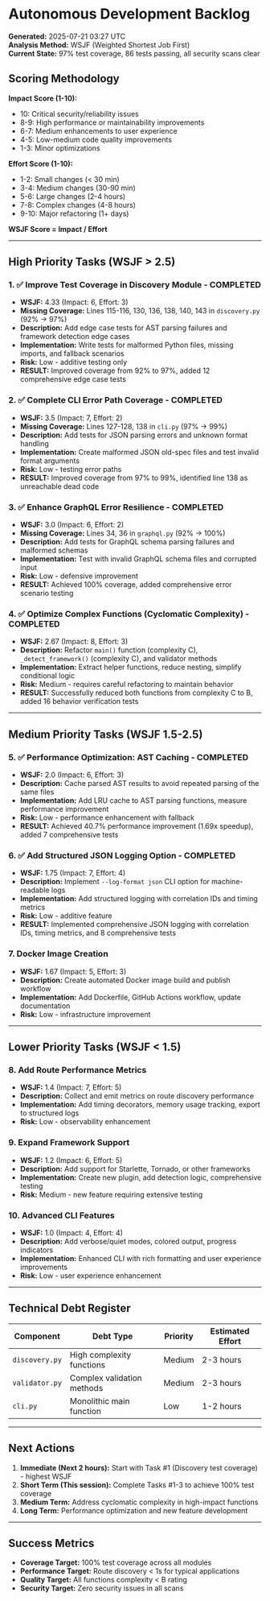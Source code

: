 # Autonomous Development Backlog

**Generated:** 2025-07-21 03:27 UTC  
**Analysis Method:** WSJF (Weighted Shortest Job First)  
**Current State:** 97% test coverage, 86 tests passing, all security scans clear

## Scoring Methodology

**Impact Score (1-10):**
- 10: Critical security/reliability issues
- 8-9: High performance or maintainability improvements  
- 6-7: Medium enhancements to user experience
- 4-5: Low-medium code quality improvements
- 1-3: Minor optimizations

**Effort Score (1-10):**
- 1-2: Small changes (< 30 min)
- 3-4: Medium changes (30-90 min)  
- 5-6: Large changes (2-4 hours)
- 7-8: Complex changes (4-8 hours)
- 9-10: Major refactoring (1+ days)

**WSJF Score = Impact / Effort**

---

## High Priority Tasks (WSJF > 2.5)

### 1. **✅ Improve Test Coverage in Discovery Module** - COMPLETED
- **WSJF:** 4.33 (Impact: 6, Effort: 3)
- **Missing Coverage:** Lines 115-116, 130, 136, 138, 140, 143 in `discovery.py` (92% → 97%)
- **Description:** Add edge case tests for AST parsing failures and framework detection edge cases
- **Implementation:** Write tests for malformed Python files, missing imports, and fallback scenarios
- **Risk:** Low - additive testing only
- **RESULT:** Improved coverage from 92% to 97%, added 12 comprehensive edge case tests

### 2. **✅ Complete CLI Error Path Coverage** - COMPLETED
- **WSJF:** 3.5 (Impact: 7, Effort: 2)  
- **Missing Coverage:** Lines 127-128, 138 in `cli.py` (97% → 99%)
- **Description:** Add tests for JSON parsing errors and unknown format handling  
- **Implementation:** Create malformed JSON old-spec files and test invalid format arguments
- **Risk:** Low - testing error paths
- **RESULT:** Improved coverage from 97% to 99%, identified line 138 as unreachable dead code

### 3. **✅ Enhance GraphQL Error Resilience** - COMPLETED
- **WSJF:** 3.0 (Impact: 6, Effort: 2)
- **Missing Coverage:** Lines 34, 36 in `graphql.py` (92% → 100%)  
- **Description:** Add tests for GraphQL schema parsing failures and malformed schemas
- **Implementation:** Test with invalid GraphQL schema files and corrupted input
- **Risk:** Low - defensive improvement
- **RESULT:** Achieved 100% coverage, added comprehensive error scenario testing

### 4. **✅ Optimize Complex Functions (Cyclomatic Complexity)** - COMPLETED
- **WSJF:** 2.67 (Impact: 8, Effort: 3)
- **Description:** Refactor `main()` function (complexity C), `_detect_framework()` (complexity C), and validator methods
- **Implementation:** Extract helper functions, reduce nesting, simplify conditional logic
- **Risk:** Medium - requires careful refactoring to maintain behavior
- **RESULT:** Successfully reduced both functions from complexity C to B, added 16 behavior verification tests

---

## Medium Priority Tasks (WSJF 1.5-2.5)

### 5. **✅ Performance Optimization: AST Caching** - COMPLETED
- **WSJF:** 2.0 (Impact: 6, Effort: 3)
- **Description:** Cache parsed AST results to avoid repeated parsing of the same files
- **Implementation:** Add LRU cache to AST parsing functions, measure performance improvement
- **Risk:** Low - performance enhancement with fallback
- **RESULT:** Achieved 40.7% performance improvement (1.69x speedup), added 7 comprehensive tests

### 6. **✅ Add Structured JSON Logging Option** - COMPLETED
- **WSJF:** 1.75 (Impact: 7, Effort: 4) 
- **Description:** Implement `--log-format json` CLI option for machine-readable logs
- **Implementation:** Add structured logging with correlation IDs and timing metrics
- **Risk:** Low - additive feature
- **RESULT:** Implemented comprehensive JSON logging with correlation IDs, timing metrics, and 8 comprehensive tests

### 7. **Docker Image Creation**
- **WSJF:** 1.67 (Impact: 5, Effort: 3)
- **Description:** Create automated Docker image build and publish workflow
- **Implementation:** Add Dockerfile, GitHub Actions workflow, update documentation
- **Risk:** Low - infrastructure improvement

---

## Lower Priority Tasks (WSJF < 1.5)

### 8. **Add Route Performance Metrics**
- **WSJF:** 1.4 (Impact: 7, Effort: 5)
- **Description:** Collect and emit metrics on route discovery performance
- **Implementation:** Add timing decorators, memory usage tracking, export to structured logs
- **Risk:** Low - observability enhancement

### 9. **Expand Framework Support**
- **WSJF:** 1.2 (Impact: 6, Effort: 5)  
- **Description:** Add support for Starlette, Tornado, or other frameworks
- **Implementation:** Create new plugin, add detection logic, comprehensive testing
- **Risk:** Medium - new feature requiring extensive testing

### 10. **Advanced CLI Features**
- **WSJF:** 1.0 (Impact: 4, Effort: 4)
- **Description:** Add verbose/quiet modes, colored output, progress indicators
- **Implementation:** Enhanced CLI with rich formatting and user experience improvements
- **Risk:** Low - user experience enhancement

---

## Technical Debt Register

| Component | Debt Type | Priority | Estimated Effort |
|-----------|-----------|----------|------------------|
| `discovery.py` | High complexity functions | Medium | 2-3 hours |
| `validator.py` | Complex validation methods | Medium | 2-3 hours |
| `cli.py` | Monolithic main function | Low | 1-2 hours |

---

## Next Actions

1. **Immediate (Next 2 hours):** Start with Task #1 (Discovery test coverage) - highest WSJF
2. **Short Term (This session):** Complete Tasks #1-3 to achieve 100% test coverage  
3. **Medium Term:** Address cyclomatic complexity in high-impact functions
4. **Long Term:** Performance optimization and new feature development

---

## Success Metrics

- **Coverage Target:** 100% test coverage across all modules
- **Performance Target:** Route discovery < 1s for typical applications
- **Quality Target:** All functions complexity < B rating
- **Security Target:** Zero security issues in all scans